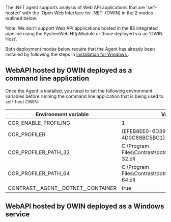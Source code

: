 <!--
title: "Contrast .NET Agent Web API and OWIN Installation"
description: "Contrast .NET agent Web API and OWIN Installation"
tags: "installation agent .NET web api owin"
-->

The .NET agent supports analysis of Web API applications that are 'self-hosted' with the 'Open Web Interface for .NET' (OWIN) in the 2 modes outlined below.

Note: We don't support Web API applications hosted in the IIS integrated pipeline using the SystemWeb HttpModule or those deployed via an 'OWIN Host'.

Both deployment modes below require that the Agent has already been installed by following the steps in [Installation for Windows
](https://docs.contrastsecurity.com/installation-netinstall.html#net-windows).

## WebAPI hosted by OWIN deployed as a command line application

Once the Agent is installed, you need to set the following environment variables before running the command line application that is being used to self-host OWIN:

| Environment variable       | Value                       |
| -------------------------- | --------------------------- |
| COR_ENABLE_PROFILING       | 1                           |
| COR_PROFILER               | {EFEB8EE0-6D39-4347-A5FE-4D0C88BC5BC1}   |
| COR_PROFILER_PATH_32       | C:\Program Files\Contrast\dotnet\ContrastProfiler-32.dll   |
| COR_PROFILER_PATH_64       | C:\Program Files\Contrast\dotnet\ContrastProfiler-64.dll   |
| CONTRAST\_\_AGENT\_\_DOTNET\_\_CONTAINER   | true                        |

## WebAPI hosted by OWIN deployed as a Windows service